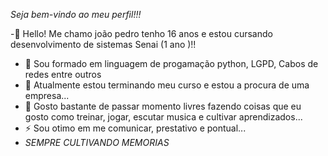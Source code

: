 *Seja bem-vindo ao meu perfil!!!*



-👋 Hello! Me chamo joão pedro  tenho 16 anos e estou cursando desenvolvimento de sistemas Senai (1 ano )!! 

- 🔭 Sou formado em linguagem de progamação python, LGPD, Cabos de redes entre outros 
- 🌱 Atualmente estou terminando meu curso e estou a procura de uma empresa...
- 💬 Gosto bastante de passar momento livres fazendo coisas que eu gosto como treinar, jogar, escutar musica e cultivar aprendizados...
- ⚡ Sou otimo em me comunicar, prestativo e pontual...
- *SEMPRE CULTIVANDO MEMORIAS*
